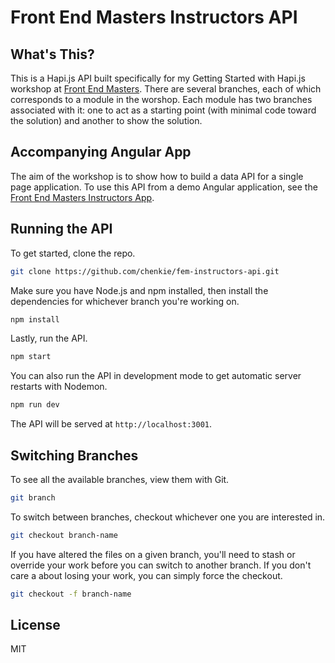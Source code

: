 # Front End Masters Instructors API

## What's This?

This is a Hapi.js API built specifically for my Getting Started with Hapi.js workshop at [Front End Masters](https://frontendmasters.com/). There are several branches, each of which corresponds to a module in the worshop. Each module has two branches associated with it: one to act as a starting point (with minimal code toward the solution) and another to show the solution.

## Accompanying Angular App

The aim of the workshop is to show how to build a data API for a single page application. To use this API from a demo Angular application, see the [Front End Masters Instructors App](https://github.com/chenkie/fem-instructors-app).

## Running the API

To get started, clone the repo.

```bash
git clone https://github.com/chenkie/fem-instructors-api.git
```

Make sure you have Node.js and npm installed, then install the dependencies for whichever branch you're working on.

```bash
npm install
```

Lastly, run the API.

```bash
npm start
```

You can also run the API in development mode to get automatic server restarts with Nodemon.

```bash
npm run dev
```

The API will be served at `http://localhost:3001`.

## Switching Branches

To see all the available branches, view them with Git.

```bash
git branch
```

To switch between branches, checkout whichever one you are interested in.

```bash
git checkout branch-name
```

If you have altered the files on a given branch, you'll need to stash or override your work before you can switch to another branch. If you don't care a about losing your work, you can simply force the checkout.

```bash
git checkout -f branch-name
```

## License

MIT
